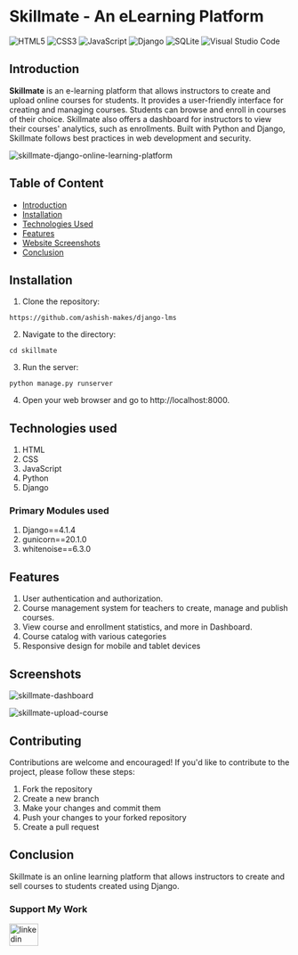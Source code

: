# Skillmate - An eLearning Platform

![HTML5](https://img.shields.io/badge/html5-%23E34F26.svg?style=for-the-badge&logo=html5&logoColor=white)
![CSS3](https://img.shields.io/badge/css3-%231572B6.svg?style=for-the-badge&logo=css3&logoColor=white)
![JavaScript](https://img.shields.io/badge/javascript-%23323330.svg?style=for-the-badge&logo=javascript&logoColor=%23F7DF1E)
![Django](https://img.shields.io/badge/django-%23092E20.svg?style=for-the-badge&logo=django&logoColor=white)
![SQLite](https://img.shields.io/badge/sqlite-%2307405e.svg?style=for-the-badge&logo=sqlite&logoColor=white)
![Visual Studio Code](https://img.shields.io/badge/Visual%20Studio%20Code-0078d7.svg?style=for-the-badge&logo=visual-studio-code&logoColor=white)

## Introduction
**Skillmate** is an e-learning platform that allows instructors to create and upload online courses for students. It provides a user-friendly interface for creating and managing courses. Students can browse and enroll in courses of their choice. Skillmate also offers a dashboard for instructors to view their courses' analytics, such as enrollments. Built with Python and Django, Skillmate follows best practices in web development and security.

![skillmate-django-online-learning-platform](https://user-images.githubusercontent.com/106135144/227760997-1512e3cc-f02f-4f3c-9a4f-a76dad267ebe.png)

## Table of Content
  * [Introduction](#introduction)
  * [Installation](#installation)
  * [Technologies Used](#technologies-used)
  * [Features](#features)
  * [Website Screenshots](#screenshots)
  * [Conclusion](#conclusion)

## Installation
1. Clone the repository:
```
https://github.com/ashish-makes/django-lms
```
2. Navigate to the directory:
```
cd skillmate
```
3. Run the server:
```
python manage.py runserver
```
4. Open your web browser and go to http://localhost:8000.
  
  
## Technologies used
1. HTML
2. CSS
3. JavaScript
4. Python
5. Django

### Primary Modules used
1. Django==4.1.4
2. gunicorn==20.1.0
3. whitenoise==6.3.0

## Features
1. User authentication and authorization.
2. Course management system for teachers to create, manage and publish courses.
3. View course and enrollment statistics, and more in Dashboard.
4. Course catalog with various categories
5. Responsive design for mobile and tablet devices

## Screenshots
![skillmate-dashboard](https://user-images.githubusercontent.com/106135144/227761162-573aabd7-3c88-4244-ad49-ec7bc68ac290.png)

![skillmate-upload-course](https://user-images.githubusercontent.com/106135144/227761259-bc27aa5f-e06e-482d-8986-ecdf3ac50bf7.png)

## Contributing
Contributions are welcome and encouraged! If you'd like to contribute to the project, please follow these steps:

1. Fork the repository
2. Create a new branch
3. Make your changes and commit them
4. Push your changes to your forked repository
5. Create a pull request

## Conclusion
Skillmate is an online learning platform that allows instructors to create and sell courses to students created using Django.

### Support My Work

<div align="left">
  <a href="https://www.linkedin.com/in/ashish-makes/" target="_blank">
    <img src="https://raw.githubusercontent.com/maurodesouza/profile-readme-generator/master/src/assets/icons/social/linkedin/default.svg" width="52" height="40" alt="linkedin logo"  />
  </a>
</div>

